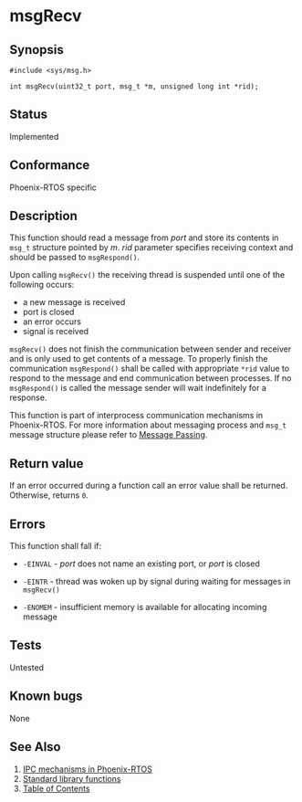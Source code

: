 # msgRecv

## Synopsis

`#include <sys/msg.h>`

`int msgRecv(uint32_t port, msg_t *m, unsigned long int *rid);`

## Status

Implemented

## Conformance

Phoenix-RTOS specific

## Description

This function should read a message from _port_ and store its contents in `msg_t` structure pointed by _m_. _rid_
parameter specifies receiving context and should be passed to `msgRespond()`.

Upon calling `msgRecv()` the receiving thread is suspended until one of the following occurs:

- a new message is received
- port is closed
- an error occurs
- signal is received

 `msgRecv()` does not finish the communication between sender and receiver and is only used to get contents of a
 message. To properly finish the communication `msgRespond()` shall be called with appropriate `*rid` value to
 respond to the message and end communication between processes. If no `msgRespond()` is called the message sender
 will wait indefinitely for a response.

This function is part of interprocess communication mechanisms in Phoenix-RTOS. For more information about messaging
process and `msg_t` message structure please refer to [Message Passing](../../../../kernel/proc/msg.md).

## Return value

If an error occurred during a function call an error value shall be returned. Otherwise, returns `0`.

## Errors

This function shall fall if:

- `-EINVAL` - _port_ does not name an existing port, or _port_ is closed

- `-EINTR` - thread was woken up by signal during waiting for messages in `msgRecv()`

- `-ENOMEM` - insufficient memory is available for allocating incoming message

## Tests

Untested

## Known bugs

None

## See Also

1. [IPC mechanisms in Phoenix-RTOS](../../../../architecture/architecture.md#interprocess-communication)
2. [Standard library functions](../../functions.md)
3. [Table of Contents](../../../../README.md)
